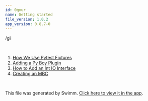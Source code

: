 ```yaml
---
id: 0qxur
name: Getting started
file_version: 1.0.2
app_version: 0.8.7-0
---
```


<!-- Intro - Do not remove this comment -->
/gi

<br/>

<!-- Steps - Do not remove this comment -->
1. [How We Use Pytest Fixtures](how-we-use-pytest-fixtures.nuour.sw.md)
2. [Adding a Py Boy Plugin](adding-a-py-boy-plugin.opf19.sw.md)
3. [How to Add an Int IO Interface](how-to-add-an-int-io-interface.ik5t1.sw.md)
4. [Creating an MBC](creating-an-mbc.d4ny5.sw.md)


<br/>

This file was generated by Swimm. [Click here to view it in the app](https://swimm-web-app.web.app/repos/Z2l0aHViJTNBJTNBUHlCb3klM0ElM0FnaWxhZG5hdm90/docs/0qxur).